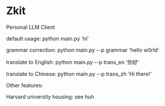 # Zkit

Personal LLM Client

default usage: python main.py 'hi'

grammar correction: python main.py --p grammar 'hello w0rld'

translate to English: python main.py --p trans_en '你好'

translate to Chinese: python main.py --p trans_zh 'Hi there!'

Other features:

Harvard university housing: see huh